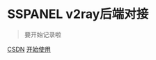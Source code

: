 # SSPANEL  v2ray后端对接


> 要开始记录啦


[CSDN](https://blog.csdn.net/m0_37965018)
<a href="#/index">开始使用</a>